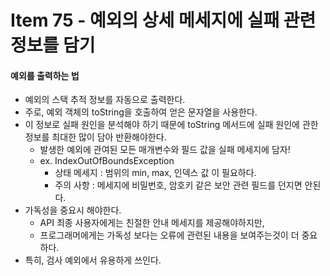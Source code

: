# Item 75 - 예외의 상세 메세지에 실패 관련 정보를 담기

#### 예외를 출력하는 법
* 예외의 스택 추적 정보를 자동으로 출력한다.
* 주로, 예외 객체의 toString을 호출하여 얻은 문자열을 사용한다.
* 이 정보로 실패 원인을 분석해야 하기 때문에 toString 메서드에 실패 원인에 관한 정보를 최대한 많이 담아 반환해야한다.
	* 발생한 예외에 관여된 모든 매개변수와 필드 값을 실패 메세지에 담자!
	*  ex. IndexOutOfBoundsException
		* 상태 메세지 : 범위의 min, max, 인덱스 값 이 필요하다.
		* 주의 사항 : 메세지에 비밀번호, 암호키 같은 보안 관련 필드를 던지면 안된다.
* 가독성을 중요시 해야한다.
	* API 최종 사용자에게는 친절한 안내 메세지를 제공해야하지만,
	* 프로그래머에게는 가독성 보다는 오류에 관련된 내용을 보여주는것이 더 중요하다.
* 특히, 검사 예외에서 유용하게 쓰인다.

<!--
```java

```
 -->